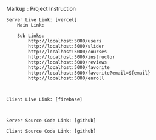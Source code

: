 Markup : Project Instruction
    
    Server Live Link: [vercel]
        Main Link:
        
        Sub Links:
            http://localhost:5000/users
            http://localhost:5000/slider
            http://localhost:5000/courses
            http://localhost:5000/instructor
            http://localhost:5000/reviews
            http://localhost:5000/favorite
            http://localhost:5000/favorite?email=${email}
            http://localhost:5000/enroll
    
    
    
    Client Live Link: [firebase]



    Server Source Code Link: [github]
    
    Client Source Code Link: [github]